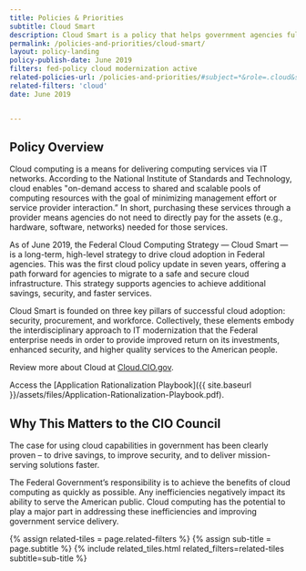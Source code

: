 ```yaml
---
title: Policies & Priorities
subtitle: Cloud Smart
description: Cloud Smart is a policy that helps government agencies fully actualize the promise and potential of cloud-based technologies in a thoughtful and practical way.
permalink: /policies-and-priorities/cloud-smart/
layout: policy-landing
policy-publish-date: June 2019
filters: fed-policy cloud modernization active
related-policies-url: /policies-and-priorities/#subject=*&role=.cloud&status=*
related-filters: 'cloud'
date: June 2019


---
```


## Policy Overview ##
Cloud computing is a means for delivering computing services via IT networks. According to the National Institute of Standards and Technology, cloud enables "on-demand access to shared and scalable pools of computing resources with the goal of minimizing management effort or service provider interaction.” In short, purchasing these services through a provider means agencies do not need to directly pay for the assets (e.g., hardware, software, networks) needed for those services.

As of June 2019, the Federal Cloud Computing Strategy — Cloud Smart — is a long-term, high-level strategy to drive cloud adoption in Federal agencies. This was the first cloud policy update in seven years, offering a path forward for agencies to migrate to a safe and secure cloud infrastructure. This strategy supports agencies to achieve additional savings, security, and faster services.

Cloud Smart is founded on three key pillars of successful cloud adoption: security, procurement, and workforce. Collectively, these elements embody the interdisciplinary approach to IT modernization that the Federal enterprise needs in order to provide improved return on its investments, enhanced security, and higher quality services to the American people.

Review more about Cloud at [Cloud.CIO.gov](https://cloud.cio.gov/).

Access the [Application Rationalization Playbook]({{ site.baseurl }}/assets/files/Application-Rationalization-Playbook.pdf).

## Why This Matters to the CIO Council ##
The case for using cloud capabilities in government has been clearly proven – to drive savings, to improve security, and to deliver mission-serving solutions faster.

The Federal Government’s responsibility is to achieve the benefits of cloud computing as quickly as possible. Any inefficiencies negatively impact its ability to serve the American public. Cloud computing has the potential to play a major part in addressing these inefficiencies and improving government service delivery.
&nbsp;

{% assign related-tiles = page.related-filters %}
{% assign sub-title = page.subtitle %}
{% include related_tiles.html  related_filters=related-tiles subtitle=sub-title %}

